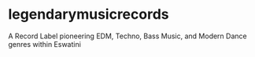 # legendarymusicrecords
A Record Label pioneering EDM, Techno, Bass Music, and Modern Dance genres within Eswatini
